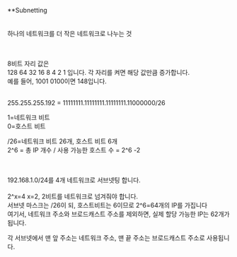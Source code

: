 **Subnetting<br>
<br>
<Br>
하나의 네트워크를 더 작은 네트워크로 나누는 것<br>
<br>
<Br>



8비트 자리 값은 <Br>
128 64 32 16 8 4 2 1 입니다. 각 자리를 켜면 해당 값만큼 증가합니다.<Br>
예를 들어, 1001 0100이면 148입니다. <br>
<br>

255.255.255.192 = 11111111.11111111.11111111.11000000/26<br>

1=네트워크 비트<Br>
0=호스트 비트<br>

/26=네트워크 비트 26개, 호스트 비트 6개 <br>
2^6 = 총 IP 개수 / 사용 가능한 호스트 수 = 2^6 -2<br>
<br>
<br>





192.168.1.0/24를 4개 네트워크로 서브넷팅 합니다. <br>
<br>
2^x=4 x=2, 2비트를 네트워크로 넘겨줘야 합니다.<br>
서브넷 마스크는 /26이 되, 호스트비트는 6이므로 2^6=64개의 IP를 가집니다<br>
여기서, 네트워크 주소와 브로드캐스트 주소를 제외하면, 실제 할당 가능한 IP는 62개가 됩니다.<br>

각 서브넷에서 맨 앞 주소는 네트워크 주소, 맨 끝 주소는 브로드캐스트 주소로 사용됩니다.<br>

